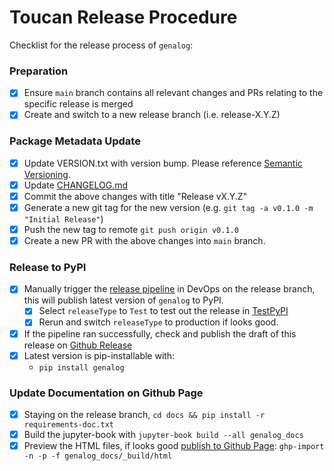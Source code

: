 # Toucan Release Procedure

Checklist for the release process of `genalog`:

### Preparation
- [x] Ensure `main` branch contains all relevant changes and PRs relating to the specific release is merged
- [x] Create and switch to a new release branch (i.e. release-X.Y.Z)

### Package Metadata Update
- [x] Update VERSION.txt with version bump. Please reference [Semantic Versioning](https://semver.org/).
- [x] Update [CHANGELOG.md](./CHANGELOG.md)
- [x] Commit the above changes with title "Release vX.Y.Z" 
- [x] Generate a new git tag for the new version (e.g. `git tag -a v0.1.0 -m "Initial Release"`)
- [x] Push the new tag to remote `git push origin v0.1.0`
- [x] Create a new PR with the above changes into `main` branch. 

### Release to PyPI
- [x] Manually trigger the [release pipeline](https://dev.azure.com/genalog-dev/genalog/_build?definitionId=2) in DevOps on the release branch, this will publish latest version of `genalog` to PyPI.
    - [x] Select `releaseType` to `Test` to test out the release in [TestPyPI](https://test.pypi.org/project/genalog/)
    - [x] Rerun and switch `releaseType` to production if looks good.
- [x] If the pipeline ran successfully, check and publish the draft of this release on [Github Release](https://github.com/microsoft/genalog/releases)
- [x] Latest version is pip-installable with:
    - `pip install genalog`

### Update Documentation on Github Page
- [x] Staying on the release branch, `cd docs && pip install -r requirements-doc.txt`
- [x] Build the jupyter-book with `jupyter-book build --all genalog_docs`
- [x] Preview the HTML files, if looks good [publish to Github Page](https://jupyterbook.org/start/publish.html#publish-your-book-online-with-github-pages): `ghp-import -n -p -f genalog_docs/_build/html` 
